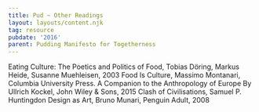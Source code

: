 ```yaml
---
title: Pud ~ Other Readings
layout: layouts/content.njk
tag: resource
pubdate: '2016'
parent: Pudding Manifesto for Togetherness
---
```

Eating Culture: The Poetics and Politics of Food, Tobias Döring, Markus Heide, Susanne Muehleisen, 2003
Food Is Culture, Massimo Montanari, Columbia University Press.
A Companion to the Anthropology of Europe By Ullrich Kockel, John Wiley & Sons, 2015
Clash of Civilisations, Samuel P. Huntingdon
Design as Art, Bruno Munari, Penguin Adult, 2008
